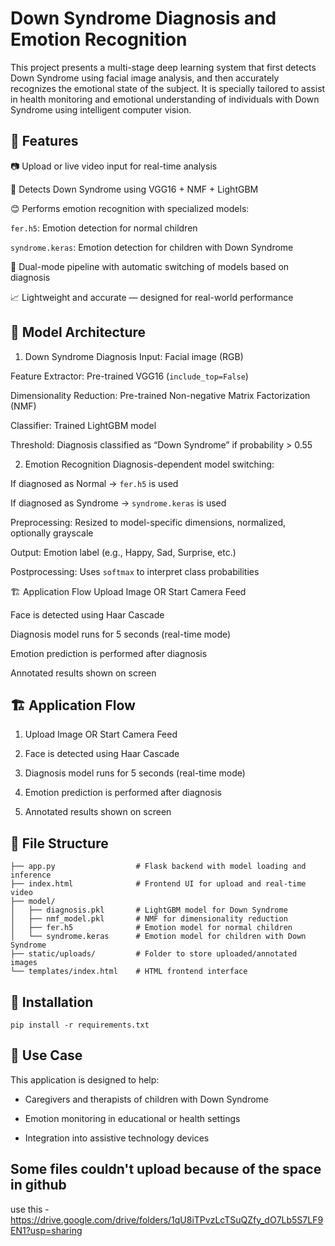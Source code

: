 
# Down Syndrome Diagnosis and Emotion Recognition

This project presents a multi-stage deep learning system that first detects Down Syndrome using facial image analysis, and then accurately recognizes the emotional state of the subject. It is specially tailored to assist in health monitoring and emotional understanding of individuals with Down Syndrome using intelligent computer vision.


## 📌 Features

📷 Upload or live video input for real-time analysis

🧠 Detects Down Syndrome using VGG16 + NMF + LightGBM

😊 Performs emotion recognition with specialized models:

`fer.h5`: Emotion detection for normal children

`syndrome.keras`: Emotion detection for children with Down Syndrome

🎯 Dual-mode pipeline with automatic switching of models based on diagnosis

📈 Lightweight and accurate — designed for real-world performance


## 🧠 Model Architecture
1. Down Syndrome Diagnosis
Input: Facial image (RGB)

Feature Extractor: Pre-trained VGG16 (`include_top=False`)

Dimensionality Reduction: Pre-trained Non-negative Matrix Factorization (NMF)

Classifier: Trained LightGBM model

Threshold: Diagnosis classified as “Down Syndrome” if probability > 0.55

2. Emotion Recognition
Diagnosis-dependent model switching:

If diagnosed as Normal → `fer.h5` is used

If diagnosed as Syndrome → `syndrome.keras` is used

Preprocessing: Resized to model-specific dimensions, normalized, optionally grayscale

Output: Emotion label (e.g., Happy, Sad, Surprise, etc.)

Postprocessing: Uses `softmax` to interpret class probabilities

🏗️ Application Flow
Upload Image OR Start Camera Feed

Face is detected using Haar Cascade

Diagnosis model runs for 5 seconds (real-time mode)

Emotion prediction is performed after diagnosis

Annotated results shown on screen


## 🏗️ Application Flow
1. Upload Image OR Start Camera Feed

2. Face is detected using Haar Cascade

3. Diagnosis model runs for 5 seconds (real-time mode)

4. Emotion prediction is performed after diagnosis

5. Annotated results shown on screen
## 📁 File Structure

```
├── app.py                  # Flask backend with model loading and inference
├── index.html              # Frontend UI for upload and real-time video
├── model/
│   ├── diagnosis.pkl       # LightGBM model for Down Syndrome
│   ├── nmf_model.pkl       # NMF for dimensionality reduction
│   ├── fer.h5              # Emotion model for normal children
│   └── syndrome.keras      # Emotion model for children with Down Syndrome
├── static/uploads/         # Folder to store uploaded/annotated images
└── templates/index.html    # HTML frontend interface
```
## 🔧 Installation
```
pip install -r requirements.txt
```


## 🎯 Use Case
This application is designed to help:

- Caregivers and therapists of children with Down Syndrome

- Emotion monitoring in educational or health settings

- Integration into assistive technology devices

## Some files couldn't upload because of the space in github
use this - https://drive.google.com/drive/folders/1qU8iTPvzLcTSuQZfy_dO7Lb5S7LF9EN1?usp=sharing

